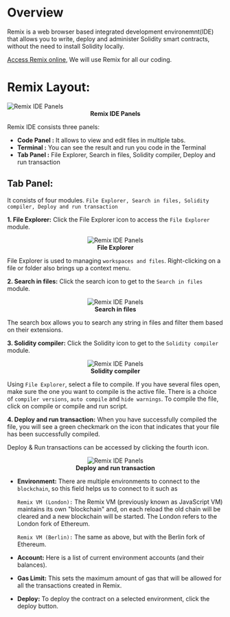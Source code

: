 # Overview

Remix is a web browser based integrated development environemnt(IDE) that allows you to write, deploy and administer Solidity smart contracts, without the need to install Solidity locally.

<a href="https://remix.ethereum.org" target="_blank">Access Remix online</a>, We will use Remix for all our coding.

# Remix Layout:

<img class="image" alt="Remix IDE Panels"  src="./assets/images/Remix IDE panels.JPG" >
<b><center class="img-label">Remix IDE Panels</center></b>

 Remix IDE consists three panels:

 - **Code Panel :** It allows to view and edit files in multiple tabs.
 - **Terminal :** You can see the result and run you code in the Terminal
 - **Tab Panel :** File Explorer, Search in files, Solidity compiler, Deploy and run transaction

## Tab Panel: 
It consists of four modules. `File Explorer, Search in files, Solidity compiler, Deploy and run transaction`

**1. File Explorer:** Click the File Explorer icon to access the `File Explorer` module.

<center><img class="image" alt="Remix IDE Panels"  src="./assets/images/file explorer.JPG" ></center>
<b><center class="img-label">File Explorer</center></b>

File Explorer is used to managing `workspaces and files`. Right-clicking on a file or folder also brings up a context menu.

**2. Search in files:** Click the search icon to get to the `Search in files` module.

<center><img class="image" alt="Remix IDE Panels"  src="./assets/images/search in files.JPG" ></center>
<b><center class="img-label">Search in files</center></b>

The search box allows you to search any string in files and filter them based on their extensions.

**3. Solidity compiler:** Click the Solidity icon to get to the `Solidity compiler` module.

<center><img class="image" alt="Remix IDE Panels"  src="./assets/images/remix-compiler.JPG" id="image"></center>
<b><center class="img-label">Solidity compiler</center></b>

Using `File Explorer`, select a file to compile. If you have several files open, make sure the one you want to compile is the active file. There is a choice of `compiler versions`, `auto compile` and `hide warnings`. To compile the file, click on compile or compile and run script.

**4. Deploy and run transaction:** When you have successfully compiled the file, you will see a green checkmark on the icon that indicates that your file has been successfully compiled.

Deploy & Run transactions can be accessed by clicking the fourth icon.

<center><img class="image" alt="Remix IDE Panels"  src="./assets/images/deploy and transaction.JPG" ></center>
<b><center class="img-label">Deploy and run transaction</center></b>

- **Environment:** There are multiple environments to connect to the `blockchain`, so this field helps us to connect to it such as 

    `Remix VM (London):` The Remix VM (previously known as JavaScript VM) maintains its own "blockchain" and, on each reload the old chain will be cleared and a new blockchain will be started. The London refers to the London fork of Ethereum.

    `Remix VM (Berlin):` The same as above, but with the Berlin fork of Ethereum.

- **Account:** Here is a list of current environment accounts (and their balances).

- **Gas Limit:** This sets the maximum amount of gas that will be allowed for all the transactions created in Remix.

- **Deploy:** To deploy the contract on a selected environment, click the deploy button.
